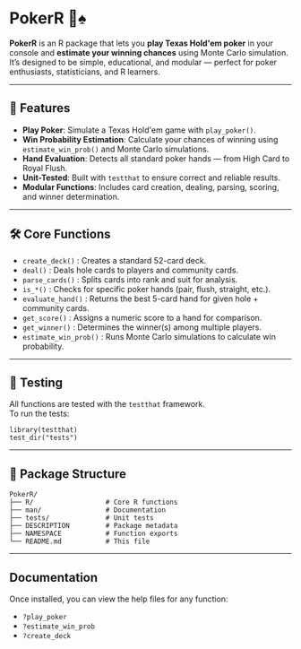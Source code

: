 # PokerR 🎲♠️

**PokerR** is an R package that lets you **play Texas Hold'em poker** in your console and **estimate your winning chances** using Monte Carlo simulation.  
It’s designed to be simple, educational, and modular — perfect for poker enthusiasts, statisticians, and R learners.

---

## 📌 Features
- **Play Poker**: Simulate a Texas Hold'em game with `play_poker()`.
- **Win Probability Estimation**: Calculate your chances of winning using `estimate_win_prob()` and Monte Carlo simulations.
- **Hand Evaluation**: Detects all standard poker hands — from High Card to Royal Flush.
- **Unit-Tested**: Built with `testthat` to ensure correct and reliable results.
- **Modular Functions**: Includes card creation, dealing, parsing, scoring, and winner determination.

---

## 🛠 Core Functions
- `create_deck()` : Creates a standard 52-card deck.
- `deal()` : Deals hole cards to players and community cards.
- `parse_cards()` : Splits cards into rank and suit for analysis.
- `is_*()` : Checks for specific poker hands (pair, flush, straight, etc.).
- `evaluate_hand()` : Returns the best 5-card hand for given hole + community cards.
- `get_score()` : Assigns a numeric score to a hand for comparison.
- `get_winner()` : Determines the winner(s) among multiple players.
- `estimate_win_prob()` : Runs Monte Carlo simulations to calculate win probability.

---

## 🧪 Testing
All functions are tested with the `testthat` framework.
<br>
To run the tests:
```
library(testthat)
test_dir("tests")
```
---

## 📂 Package Structure
```
PokerR/
├── R/                  # Core R functions
├── man/                # Documentation
├── tests/              # Unit tests
├── DESCRIPTION         # Package metadata
├── NAMESPACE           # Function exports
└── README.md           # This file
```
---

## Documentation
Once installed, you can view the help files for any function:
- `?play_poker`
- `?estimate_win_prob`
- `?create_deck`


